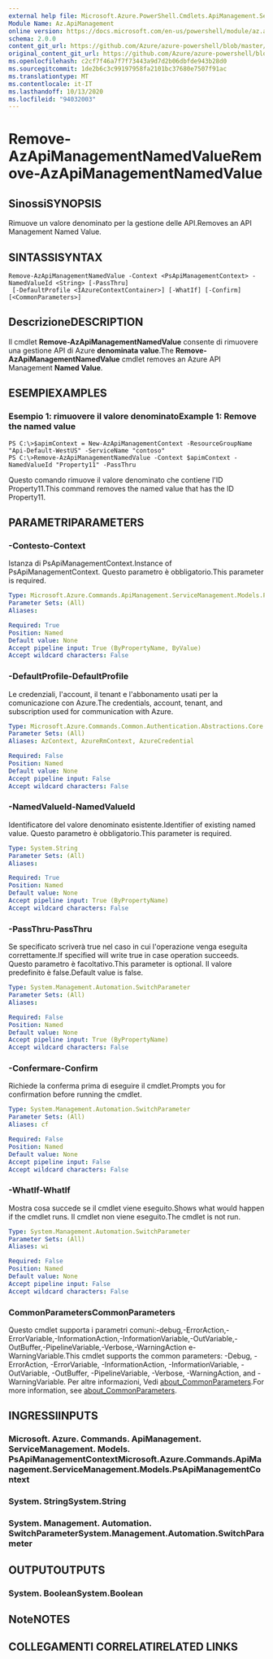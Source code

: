 ```yaml
---
external help file: Microsoft.Azure.PowerShell.Cmdlets.ApiManagement.ServiceManagement.dll-Help.xml
Module Name: Az.ApiManagement
online version: https://docs.microsoft.com/en-us/powershell/module/az.apimanagement/remove-azapimanagementnamedvalue
schema: 2.0.0
content_git_url: https://github.com/Azure/azure-powershell/blob/master/src/ApiManagement/ApiManagement/help/Remove-AzApiManagementNamedValue.md
original_content_git_url: https://github.com/Azure/azure-powershell/blob/master/src/ApiManagement/ApiManagement/help/Remove-AzApiManagementNamedValue.md
ms.openlocfilehash: c2cf7f46a7f7f73443a9d7d2b06dbfde943b28d0
ms.sourcegitcommit: 1de2b6c3c99197958fa2101bc37680e7507f91ac
ms.translationtype: MT
ms.contentlocale: it-IT
ms.lasthandoff: 10/13/2020
ms.locfileid: "94032003"
---
```

# <span data-ttu-id="fae4e-101">Remove-AzApiManagementNamedValue</span><span class="sxs-lookup"><span data-stu-id="fae4e-101">Remove-AzApiManagementNamedValue</span></span>

## <span data-ttu-id="fae4e-102">Sinossi</span><span class="sxs-lookup"><span data-stu-id="fae4e-102">SYNOPSIS</span></span>
<span data-ttu-id="fae4e-103">Rimuove un valore denominato per la gestione delle API.</span><span class="sxs-lookup"><span data-stu-id="fae4e-103">Removes an API Management Named Value.</span></span>

## <span data-ttu-id="fae4e-104">SINTASSI</span><span class="sxs-lookup"><span data-stu-id="fae4e-104">SYNTAX</span></span>

```
Remove-AzApiManagementNamedValue -Context <PsApiManagementContext> -NamedValueId <String> [-PassThru]
 [-DefaultProfile <IAzureContextContainer>] [-WhatIf] [-Confirm] [<CommonParameters>]
```

## <span data-ttu-id="fae4e-105">Descrizione</span><span class="sxs-lookup"><span data-stu-id="fae4e-105">DESCRIPTION</span></span>
<span data-ttu-id="fae4e-106">Il cmdlet **Remove-AzApiManagementNamedValue** consente di rimuovere una gestione API di Azure **denominata value**.</span><span class="sxs-lookup"><span data-stu-id="fae4e-106">The **Remove-AzApiManagementNamedValue** cmdlet removes an Azure API Management **Named Value**.</span></span>

## <span data-ttu-id="fae4e-107">ESEMPI</span><span class="sxs-lookup"><span data-stu-id="fae4e-107">EXAMPLES</span></span>

### <span data-ttu-id="fae4e-108">Esempio 1: rimuovere il valore denominato</span><span class="sxs-lookup"><span data-stu-id="fae4e-108">Example 1: Remove the named value</span></span>
```
PS C:\>$apimContext = New-AzApiManagementContext -ResourceGroupName "Api-Default-WestUS" -ServiceName "contoso"
PS C:\>Remove-AzApiManagementNamedValue -Context $apimContext -NamedValueId "Property11" -PassThru
```

<span data-ttu-id="fae4e-109">Questo comando rimuove il valore denominato che contiene l'ID Property11.</span><span class="sxs-lookup"><span data-stu-id="fae4e-109">This command removes the named value that has the ID Property11.</span></span>

## <span data-ttu-id="fae4e-110">PARAMETRI</span><span class="sxs-lookup"><span data-stu-id="fae4e-110">PARAMETERS</span></span>

### <span data-ttu-id="fae4e-111">-Contesto</span><span class="sxs-lookup"><span data-stu-id="fae4e-111">-Context</span></span>
<span data-ttu-id="fae4e-112">Istanza di PsApiManagementContext.</span><span class="sxs-lookup"><span data-stu-id="fae4e-112">Instance of PsApiManagementContext.</span></span>
<span data-ttu-id="fae4e-113">Questo parametro è obbligatorio.</span><span class="sxs-lookup"><span data-stu-id="fae4e-113">This parameter is required.</span></span>

```yaml
Type: Microsoft.Azure.Commands.ApiManagement.ServiceManagement.Models.PsApiManagementContext
Parameter Sets: (All)
Aliases:

Required: True
Position: Named
Default value: None
Accept pipeline input: True (ByPropertyName, ByValue)
Accept wildcard characters: False
```

### <span data-ttu-id="fae4e-114">-DefaultProfile</span><span class="sxs-lookup"><span data-stu-id="fae4e-114">-DefaultProfile</span></span>
<span data-ttu-id="fae4e-115">Le credenziali, l'account, il tenant e l'abbonamento usati per la comunicazione con Azure.</span><span class="sxs-lookup"><span data-stu-id="fae4e-115">The credentials, account, tenant, and subscription used for communication with Azure.</span></span>

```yaml
Type: Microsoft.Azure.Commands.Common.Authentication.Abstractions.Core.IAzureContextContainer
Parameter Sets: (All)
Aliases: AzContext, AzureRmContext, AzureCredential

Required: False
Position: Named
Default value: None
Accept pipeline input: False
Accept wildcard characters: False
```

### <span data-ttu-id="fae4e-116">-NamedValueId</span><span class="sxs-lookup"><span data-stu-id="fae4e-116">-NamedValueId</span></span>
<span data-ttu-id="fae4e-117">Identificatore del valore denominato esistente.</span><span class="sxs-lookup"><span data-stu-id="fae4e-117">Identifier of existing named value.</span></span>
<span data-ttu-id="fae4e-118">Questo parametro è obbligatorio.</span><span class="sxs-lookup"><span data-stu-id="fae4e-118">This parameter is required.</span></span>

```yaml
Type: System.String
Parameter Sets: (All)
Aliases:

Required: True
Position: Named
Default value: None
Accept pipeline input: True (ByPropertyName)
Accept wildcard characters: False
```

### <span data-ttu-id="fae4e-119">-PassThru</span><span class="sxs-lookup"><span data-stu-id="fae4e-119">-PassThru</span></span>
<span data-ttu-id="fae4e-120">Se specificato scriverà true nel caso in cui l'operazione venga eseguita correttamente.</span><span class="sxs-lookup"><span data-stu-id="fae4e-120">If specified will write true in case operation succeeds.</span></span>
<span data-ttu-id="fae4e-121">Questo parametro è facoltativo.</span><span class="sxs-lookup"><span data-stu-id="fae4e-121">This parameter is optional.</span></span>
<span data-ttu-id="fae4e-122">Il valore predefinito è false.</span><span class="sxs-lookup"><span data-stu-id="fae4e-122">Default value is false.</span></span>

```yaml
Type: System.Management.Automation.SwitchParameter
Parameter Sets: (All)
Aliases:

Required: False
Position: Named
Default value: None
Accept pipeline input: True (ByPropertyName)
Accept wildcard characters: False
```

### <span data-ttu-id="fae4e-123">-Confermare</span><span class="sxs-lookup"><span data-stu-id="fae4e-123">-Confirm</span></span>
<span data-ttu-id="fae4e-124">Richiede la conferma prima di eseguire il cmdlet.</span><span class="sxs-lookup"><span data-stu-id="fae4e-124">Prompts you for confirmation before running the cmdlet.</span></span>

```yaml
Type: System.Management.Automation.SwitchParameter
Parameter Sets: (All)
Aliases: cf

Required: False
Position: Named
Default value: None
Accept pipeline input: False
Accept wildcard characters: False
```

### <span data-ttu-id="fae4e-125">-WhatIf</span><span class="sxs-lookup"><span data-stu-id="fae4e-125">-WhatIf</span></span>
<span data-ttu-id="fae4e-126">Mostra cosa succede se il cmdlet viene eseguito.</span><span class="sxs-lookup"><span data-stu-id="fae4e-126">Shows what would happen if the cmdlet runs.</span></span>
<span data-ttu-id="fae4e-127">Il cmdlet non viene eseguito.</span><span class="sxs-lookup"><span data-stu-id="fae4e-127">The cmdlet is not run.</span></span>

```yaml
Type: System.Management.Automation.SwitchParameter
Parameter Sets: (All)
Aliases: wi

Required: False
Position: Named
Default value: None
Accept pipeline input: False
Accept wildcard characters: False
```

### <span data-ttu-id="fae4e-128">CommonParameters</span><span class="sxs-lookup"><span data-stu-id="fae4e-128">CommonParameters</span></span>
<span data-ttu-id="fae4e-129">Questo cmdlet supporta i parametri comuni:-debug,-ErrorAction,-ErrorVariable,-InformationAction,-InformationVariable,-OutVariable,-OutBuffer,-PipelineVariable,-Verbose,-WarningAction e-WarningVariable.</span><span class="sxs-lookup"><span data-stu-id="fae4e-129">This cmdlet supports the common parameters: -Debug, -ErrorAction, -ErrorVariable, -InformationAction, -InformationVariable, -OutVariable, -OutBuffer, -PipelineVariable, -Verbose, -WarningAction, and -WarningVariable.</span></span> <span data-ttu-id="fae4e-130">Per altre informazioni, Vedi [about_CommonParameters](http://go.microsoft.com/fwlink/?LinkID=113216).</span><span class="sxs-lookup"><span data-stu-id="fae4e-130">For more information, see [about_CommonParameters](http://go.microsoft.com/fwlink/?LinkID=113216).</span></span>

## <span data-ttu-id="fae4e-131">INGRESSI</span><span class="sxs-lookup"><span data-stu-id="fae4e-131">INPUTS</span></span>

### <span data-ttu-id="fae4e-132">Microsoft. Azure. Commands. ApiManagement. ServiceManagement. Models. PsApiManagementContext</span><span class="sxs-lookup"><span data-stu-id="fae4e-132">Microsoft.Azure.Commands.ApiManagement.ServiceManagement.Models.PsApiManagementContext</span></span>

### <span data-ttu-id="fae4e-133">System. String</span><span class="sxs-lookup"><span data-stu-id="fae4e-133">System.String</span></span>

### <span data-ttu-id="fae4e-134">System. Management. Automation. SwitchParameter</span><span class="sxs-lookup"><span data-stu-id="fae4e-134">System.Management.Automation.SwitchParameter</span></span>

## <span data-ttu-id="fae4e-135">OUTPUT</span><span class="sxs-lookup"><span data-stu-id="fae4e-135">OUTPUTS</span></span>

### <span data-ttu-id="fae4e-136">System. Boolean</span><span class="sxs-lookup"><span data-stu-id="fae4e-136">System.Boolean</span></span>

## <span data-ttu-id="fae4e-137">Note</span><span class="sxs-lookup"><span data-stu-id="fae4e-137">NOTES</span></span>

## <span data-ttu-id="fae4e-138">COLLEGAMENTI CORRELATI</span><span class="sxs-lookup"><span data-stu-id="fae4e-138">RELATED LINKS</span></span>
